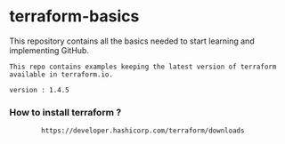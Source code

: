 # terraform-basics

This repository contains all the basics needed to start learning and implementing GitHub.

```
This repo contains examples keeping the latest version of terraform available in terraform.io.

version : 1.4.5
```

### How to install terraform ?

```
        https://developer.hashicorp.com/terraform/downloads
```

